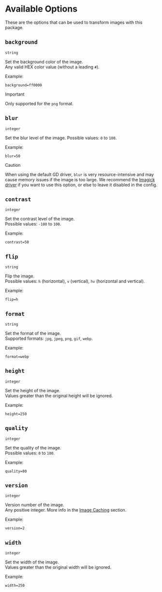 # Available Options

These are the options that can be used to transform images with this package.

## `background`

`string`

Set the background color of the image.  
Any valid HEX color value (without a leading `#`).

Example:

```
background=ff0000
```

> [!IMPORTANT]
> Only supported for the `png` format.

## `blur`

`integer`

Set the blur level of the image.
Possible values: `0` to `100`.

Example:

```
blur=50
```

> [!CAUTION]
> When using the default GD driver, `blur` is very resource-intensive and may cause memory issues if the image is too large. We recommend the [Imagick driver](/installation#driver-configuration) if you want to use this option, or else to leave it disabled in the config.

## `contrast`

`integer`

Set the contrast level of the image.  
Possible values: `-100` to `100`.

Example:

```
contrast=50
```

## `flip`

`string`

Flip the image.  
Possible values: `h` (horizontal), `v` (vertical), `hv` (horizontal and vertical).

Example:

```
flip=h
```

## `format`

`string`

Set the format of the image.  
Supported formats: `jpg`, `jpeg`, `png`, `gif`, `webp`.

Example:

```
format=webp
```

## `height`

`integer`

Set the height of the image.  
Values greater than the original height will be ignored.

Example:

```
height=250
```

## `quality`

`integer`

Set the quality of the image.  
Possible values: `0` to `100`.

Example:

```
quality=80
```

## `version`

`integer`

Version number of the image.  
Any positive integer. More info in the [Image Caching](/image-caching) section.

Example:

```
version=2
```

## `width`

`integer`

Set the width of the image.  
Values greater than the original width will be ignored.

Example:

```
width=250
```
